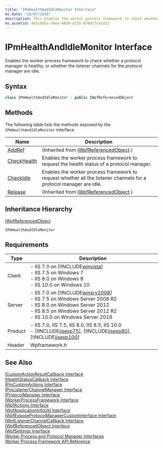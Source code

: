 ```yaml
---
title: "IPmHealthAndIdleMonitor Interface"
ms.date: "10/07/2016"
description: This Enables the worker process framework to check whether a protocol manager is healthy, or whether the listener channels for the protocol manager are idle.
ms.assetid: de5c9d5a-38ea-68d8-e235-878d17c42d13
---
```

# IPmHealthAndIdleMonitor Interface
Enables the worker process framework to check whether a protocol manager is healthy, or whether the listener channels for the protocol manager are idle.  
  
## Syntax  
  
```cpp  
class IPmHealthAndIdleMonitor : public IWpfReferencedObject  
```  
  
## Methods  
 The following table lists the methods exposed by the `IPmHealthAndIdleMonitor` interface.  
  
|Name|Description|  
|----------|-----------------|  
|[AddRef](../../web-development-reference/native-code-api-reference/iwpfreferencedobject-addref-method.md)|(Inherited from [IWpfReferencedObject](../../web-development-reference/native-code-api-reference/iwpfreferencedobject-interface.md).)|  
|[CheckHealth](../../web-development-reference/native-code-api-reference/ipmhealthandidlemonitor-checkhealth-method.md)|Enables the worker process framework to request the health status of a protocol manager.|  
|[CheckIdle](../../web-development-reference/native-code-api-reference/ipmhealthandidlemonitor-checkidle-method.md)|Enables the worker process framework to request whether all the listener channels for a protocol manager are idle.|  
|[Release](../../web-development-reference/native-code-api-reference/iwpfreferencedobject-release-method.md)|(Inherited from [IWpfReferencedObject](../../web-development-reference/native-code-api-reference/iwpfreferencedobject-interface.md).)|  
  
## Inheritance Hierarchy  
 [IWpfReferencedObject](../../web-development-reference/native-code-api-reference/iwpfreferencedobject-interface.md)  
  
 `IPmHealthAndIdleMonitor`  
  
## Requirements  
  
|Type|Description|  
|----------|-----------------|  
|Client|-   IIS 7.0 on [!INCLUDE[winvista](../../wmi-provider/includes/winvista-md.md)]<br />-   IIS 7.5 on Windows 7<br />-   IIS 8.0 on Windows 8<br />-   IIS 10.0 on Windows 10|  
|Server|-   IIS 7.0 on [!INCLUDE[winsrv2008](../../wmi-provider/includes/winsrv2008-md.md)]<br />-   IIS 7.5 on Windows Server 2008 R2<br />-   IIS 8.0 on Windows Server 2012<br />-   IIS 8.5 on Windows Server 2012 R2<br />-   IIS 10.0 on Windows Server 2016|  
|Product|-   IIS 7.0, IIS 7.5, IIS 8.0, IIS 8.5, IIS 10.0<br />-   [!INCLUDE[iisexp75](../../web-development-reference/native-code-api-reference/includes/iisexp75-md.md)], [!INCLUDE[iisexp80](../../web-development-reference/native-code-api-reference/includes/iisexp80-md.md)], [!INCLUDE[iisexp100](../../web-development-reference/native-code-api-reference/includes/iisexp100-md.md)]|  
|Header|Wpframework.h|  
  
## See Also  
 [ICustomActionResultCallback Interface](../../web-development-reference/native-code-api-reference/icustomactionresultcallback-interface.md)   
 [IHealthStatusCallback Interface](../../web-development-reference/native-code-api-reference/ihealthstatuscallback-interface.md)   
 [IPmCustomActions Interface](../../web-development-reference/native-code-api-reference/ipmcustomactions-interface.md)   
 [IPmListenerChannelManager Interface](../../web-development-reference/native-code-api-reference/ipmlistenerchannelmanager-interface.md)   
 [IProtocolManager Interface](../../web-development-reference/native-code-api-reference/iprotocolmanager-interface.md)   
 [IWorkerProcessFramework Interface](../../web-development-reference/native-code-api-reference/iworkerprocessframework-interface.md)   
 [IWpfActions Interface](../../web-development-reference/native-code-api-reference/iwpfactions-interface.md)   
 [IWpfApplicationInfoUtil Interface](../../web-development-reference/native-code-api-reference/iwpfapplicationinfoutil-interface.md)   
 [IWpfExposeProtocolManagerCustomInterface Interface](../../web-development-reference/native-code-api-reference/iwpfexposeprotocolmanagercustominterface-interface.md)   
 [IWpfListenerChannelCallback Interface](../../web-development-reference/native-code-api-reference/iwpflistenerchannelcallback-interface.md)   
 [IWpfReferencedObject Interface](../../web-development-reference/native-code-api-reference/iwpfreferencedobject-interface.md)   
 [IWpfSettings Interface](../../web-development-reference/native-code-api-reference/iwpfsettings-interface.md)   
 [Worker Process and Protocol Manager Interfaces](../../web-development-reference/native-code-api-reference/worker-process-and-protocol-manager-interfaces.md)   
 [Worker Process Framework API Reference](../../web-development-reference/native-code-api-reference/worker-process-framework-api-reference.md)
